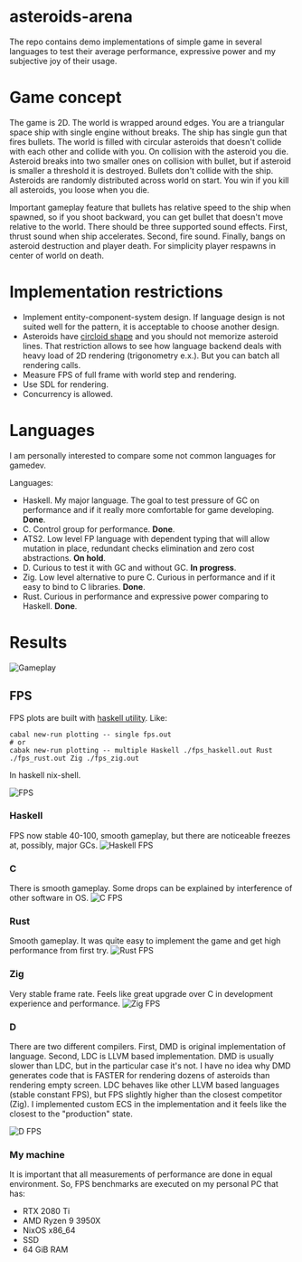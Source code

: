 # asteroids-arena

The repo contains demo implementations of simple game in several languages to test their average performance, expressive power and my subjective
joy of their usage.

# Game concept

The game is 2D. The world is wrapped around edges. You are a triangular space ship with single engine without breaks. The ship has single gun that fires bullets.
The world is filled with circular asteroids that doesn't collide with each other and collide with you. On collision with the asteroid
you die. Asteroid breaks into two smaller ones on collision with bullet, but if asteroid is smaller a threshold it is destroyed. Bullets
don't collide with the ship. Asteroids are randomly distributed across world on start. You win if you kill all asteroids, you loose when
you die.

Important gameplay feature that bullets has relative speed to the ship when spawned, so if you shoot backward, you can get bullet that doesn't move relative to
the world. There should be three supported sound effects. First, thrust sound when ship accelerates. Second, fire sound. Finally, bangs on asteroid destruction and player death. For simplicity player respawns in center of world on death.

# Implementation restrictions

* Implement entity-component-system design. If language design is not suited well for the pattern, it is acceptable to choose another design.
* Asteroids have [circloid shape](./c/asteroids/src/render.c#L35) and you should not memorize asteroid lines. That restriction allows to see how language backend
deals with heavy load of 2D rendering (trigonometry e.x.). But you can batch all rendering calls.
* Measure FPS of full frame with world step and rendering.
* Use SDL for rendering.
* Concurrency is allowed.

# Languages

I am personally interested to compare some not common languages for gamedev.

Languages:
- Haskell. My major language. The goal to test pressure of GC on performance and if it really more comfortable for game developing. **Done**.
- C. Control group for performance. **Done**.
- ATS2. Low level FP language with dependent typing that will allow mutation in place, redundant checks elimination and zero cost abstractions. **On hold**.
- D. Curious to test it with GC and without GC. **In progress**.
- Zig. Low level alternative to pure C. Curious in performance and if it easy to bind to C libraries. **Done**.
- Rust. Curious in performance and expressive power comparing to Haskell. **Done**.

# Results

![Gameplay](./screenshots/c_001.png)

## FPS

FPS plots are built with [haskell utility](./haskell/plotting). Like:
```
cabal new-run plotting -- single fps.out
# or
cabak new-run plotting -- multiple Haskell ./fps_haskell.out Rust ./fps_rust.out Zig ./fps_zig.out
```
In haskell nix-shell.

![FPS](./fps_many.png)

### Haskell
FPS now stable 40-100, smooth gameplay, but there are noticeable freezes at, possibly, major GCs.
![Haskell FPS](./haskell/fps.png)

### C
There is smooth gameplay. Some drops can be explained by interference of other software in OS.
![C FPS](./c/asteroids/fps.png)

### Rust
Smooth gameplay. It was quite easy to implement the game and get high performance from first try.
![Rust FPS](./rust/fps.png)

### Zig
Very stable frame rate. Feels like great upgrade over C in development experience and performance.
![Zig FPS](./zig/asteroids/fps.png)

### D
There are two different compilers. First, DMD is original implementation of language. Second, LDC is
LLVM based implementation. DMD is usually slower than LDC, but in the particular case it's not. I have
no idea why DMD generates code that is FASTER for rendering dozens of asteroids than rendering empty screen.
LDC behaves like other LLVM based languages (stable constant FPS), but FPS slightly higher than the closest competitor (Zig).
I implemented custom ECS in the implementation and it feels like the closest to the "production" state.

![D FPS](./zig/asteroids/fps.png)

### My machine

It is important that all measurements of performance are done in equal environment. So, FPS benchmarks are executed on my personal PC that has:
* RTX 2080 Ti
* AMD Ryzen 9 3950X
* NixOS x86_64  
* SSD
* 64 GiB RAM
